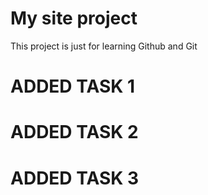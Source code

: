 # My site project

<p> This project is just for learning Github and Git </p> 

# ADDED TASK 1

# ADDED TASK 2

# ADDED TASK 3
